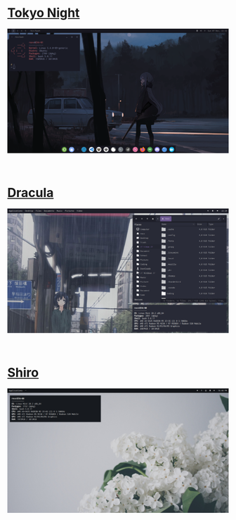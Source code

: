 # [Tokyo Night](https://github.com/revaldy-30/dotfiles/tree/master/Tokyo-Night)

<p align="center">
        <img src="/screenshot/SST1.png" />
</p>

<br>

# [Dracula](https://github.com/revaldy-30/dotfiles/tree/master/Dracula)

<p align="center">
        <img src="/screenshot/SS1.png" />
</p>

<br>


# [Shiro](https://github.com/revaldy-30/dotfiles/tree/master/Shiro)

<p align="center">
        <img src="/screenshot/SSY1.png" />
</p>

<br>








